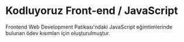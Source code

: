 # Kodluyoruz Front-end / JavaScript
Frontend Web Development Patikası'ndaki JavaScript eğimtimlerinde bulunan ödev kısımları için oluşturulmuştur.

